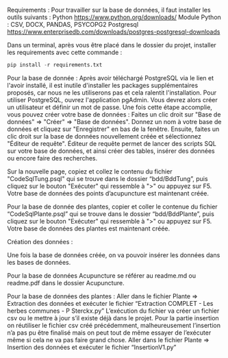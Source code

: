 Requirements :
Pour travailler sur la base de données, il faut installer les outils suivants :
Python https://www.python.org/downloads/
Module Python : CSV, DOCX, PANDAS, PSYCOPG2
Postgresql https://www.enterprisedb.com/downloads/postgres-postgresql-downloads

Dans un terminal, après vous être placé dans le dossier du projet,  installer les requirements avec cette commande : 
```py
pip install -r requirements.txt
```

Pour la base de donnée :
Après avoir téléchargé PostgreSQL via le lien et l'avoir installé, il est inutile d'installer les packages supplémentaires proposés, car nous ne les utiliserons pas et cela ralentit l'installation.
Pour utiliser PostgreSQL, ouvrez l'application pgAdmin. Vous devrez alors créer un utilisateur et définir un mot de passe.
Une fois cette étape accomplie, vous pouvez créer votre base de données :
Faites un clic droit sur "Base de données" => "Créer" => "Base de données".
Donnez un nom à votre base de données et cliquez sur "Enregistrer" en bas de la fenêtre.
Ensuite, faites un clic droit sur la base de données nouvellement créée et sélectionnez "Éditeur de requête". 
Éditeur de requête permet de lancer des scripts SQL sur votre base de données, et ainsi créer des tables, insérer des données ou encore faire des recherches.

Sur la nouvelle page, copiez et collez le contenu du fichier "CodeSqlTung.psql" qui se trouve dans le dossier “bdd/BddTung”, puis cliquez sur le bouton "Exécuter" qui ressemble à ">" ou appuyez sur F5. 
Votre base de données des points d’acupuncture est maintenant créée.

Pour la base de donnée des plantes, copier et coller le contenue du fichier “CodeSqlPlante.psql” qui se trouve dans le dossier “bdd/BddPlante”, puis cliquez sur le bouton "Exécuter" qui ressemble à ">" ou appuyez sur F5.
Votre base de données des plantes est maintenant créée.

Création des données :

Une fois la base de données créée, on va pouvoir insérer les données dans les bases de données.

Pour la base de données Acupuncture se référer au readme.md ou readme.pdf dans le dossier Acupuncture.

Pour la base de données des plantes :
Aller dans le fichier Plante ⇒ Extraction des données et exécuter le fichier “Extraction COMPLET - Les herbes communes - P Sterckx.py”
L’exécution du fichier va créer un fichier csv ou le mettre à jour s’il existe déjà dans le projet.
Pour la partie insertion on réutiliser le fichier csv créé précédemment, malheureusement l’insertion n’a pas pu être finalisé mais on peut tout de même essayer de l’exécuter même si cela ne va pas faire grand chose.
Aller dans le fichier Plante ⇒ Insertion des données et exécuter le fichier “InsertionV1.py”


